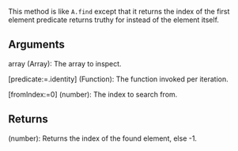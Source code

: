 This method is like `A.find` except that it returns the index of the first element predicate returns truthy for instead of the element itself.


## Arguments
array (Array): The array to inspect.

[predicate:=.identity] (Function): The function invoked per iteration.

[fromIndex:=0] (number): The index to search from.


## Returns
(number): Returns the index of the found element, else -1.
